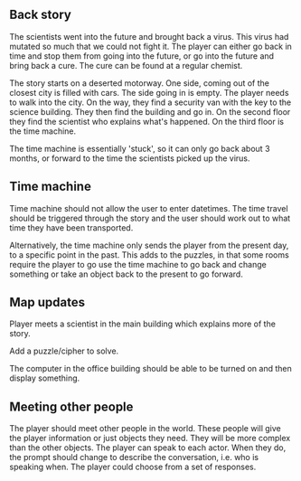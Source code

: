## Back story
The scientists went into the future and brought back a virus. This virus had mutated so much that we could not fight it. The player can either go back in time and stop them from going into the future, or go into the future and bring back a cure. The cure can be found at a regular chemist.

The story starts on a deserted motorway. One side, coming out of the closest city is filled with cars. The side going in is empty. The player needs to walk into the city. On the way, they find a security van with the key to the science building. They then find the building and go in. On the second floor they find the scientist who explains what's happened. On the third floor is the time machine.

The time machine is essentially 'stuck', so it can only go back about 3 months, or forward to the time the scientists picked up the virus.

## Time machine

Time machine should not allow the user to enter datetimes. The time travel should be triggered through the story and the user should work out to what time they have been transported.

Alternatively, the time machine only sends the player from the present day, to a specific point in the past. This adds to the puzzles, in that some rooms require the player to go use the time machine to go back and change something or take an object back to the present to go forward.

## Map updates

Player meets a scientist in the main building which explains more of the story.

Add a puzzle/cipher to solve.

The computer in the office building should be able to be turned on and then display something.

## Meeting other people

The player should meet other people in the world. These people will give the player information or just objects they need. They will be more complex than the other objects.
The player can speak to each actor. When they do, the prompt should change to describe the conversation, i.e. who is speaking when. The player could choose from a set of responses.
